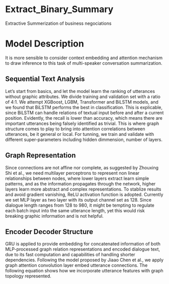 # Extract_Binary_Summary
Extractive Summerization of business negociations
# Model Description
It is more sensible to consider context embedding and attention mechanism
to draw inference to this task of multi-speaker conversation summarization.
## Sequential Text Analysis
Let’s start from basics, and let the model learn the ranking of utterances without graphic attributes.
We divide training and validation set with a ratio of 4:1. We attempt XGBoost, LGBM, Transformer
and BiLSTM models, and we found that BiLSTM performs the best in classification. This is explicable,
since BiLSTM can handle relations of textual input before and after a current position.
Evidently, the recall is lower than accuracy, which means there are important utterances being
falsely identified as trivial. This is where graph structure comes to play to bring into attention correlations between utterances, be it general or local. For tunning, we train and validate with different
super-parameters including hidden dimmension, number of layers.
## Graph Representation
Since connections are not affine nor complete, as suggested by Zhouxing Shi et al., we need multilayer
perceptrons to represent non linear relationships between nodes, where lower layers extract learn simple
patterns, and as the information propagates through the network, higher layers learn more abstract and
complex representations. To stablize results and avoid gradient vanishing, ReLU activation function is
adopted. Currently we set MLP layer as two layer with its output channel set as 128. Since dialogue
length ranges from 128 to 980, it might be tempting to regulate each batch input into the same
utterance length, yet this would risk breaking graphic information and is not helpful.
## Encoder Decoder Structure
GRU is applied to provide embedding for concatenated information of both MLP-processed graph relation representations and encoded dialogue text, due to its fast computation and capabilities of handling
shorter dependencies. Following the model proposed by Jiaao Chen et al., we apply graph attention convolution layer embed utterance connections. The following equation shows how we incorporate
utterance features with graph topology represented.

